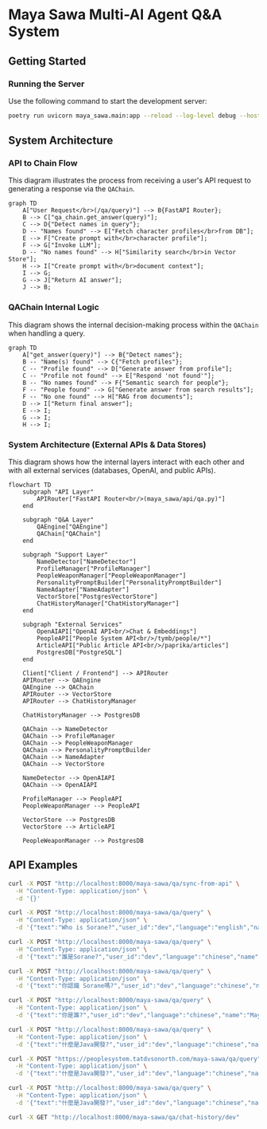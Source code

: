 # Maya Sawa Multi-AI Agent Q&A System

## Getting Started

### Running the Server

Use the following command to start the development server:
```bash
poetry run uvicorn maya_sawa.main:app --reload --log-level debug --host 0.0.0.0 --port 8000
```

## System Architecture

### API to Chain Flow

This diagram illustrates the process from receiving a user's API request to generating a response via the `QAChain`.

```mermaid
graph TD
    A["User Request</br>(/qa/query)"] --> B{FastAPI Router};
    B --> C["qa_chain.get_answer(query)"];
    C --> D{"Detect names in query"};
    D -- "Names found" --> E["Fetch character profiles</br>from DB"];
    E --> F["Create prompt with</br>character profile"];
    F --> G["Invoke LLM"];
    D -- "No names found" --> H["Similarity search</br>in Vector Store"];
    H --> I["Create prompt with</br>document context"];
    I --> G;
    G --> J["Return AI answer"];
    J --> B;
```

### QAChain Internal Logic

This diagram shows the internal decision-making process within the `QAChain` when handling a query.

```mermaid
graph TD
    A["get_answer(query)"] --> B{"Detect names"};
    B -- "Name(s) found" --> C{"Fetch profiles"};
    C -- "Profile found" --> D["Generate answer from profile"];
    C -- "Profile not found" --> E["Respond 'not found'"];
    B -- "No names found" --> F{"Semantic search for people"};
    F -- "People found" --> G["Generate answer from search results"];
    F -- "No one found" --> H["RAG from documents"];
    D --> I["Return final answer"];
    E --> I;
    G --> I;
    H --> I;
```

### System Architecture (External APIs & Data Stores)

This diagram shows how the internal layers interact with each other and with all external services (databases, OpenAI, and public APIs).

```mermaid
flowchart TD
    subgraph "API Layer"
        APIRouter["FastAPI Router<br/>(maya_sawa/api/qa.py)"]
    end

    subgraph "Q&A Layer"
        QAEngine["QAEngine"]
        QAChain["QAChain"]
    end

    subgraph "Support Layer"
        NameDetector["NameDetector"]
        ProfileManager["ProfileManager"]
        PeopleWeaponManager["PeopleWeaponManager"]
        PersonalityPromptBuilder["PersonalityPromptBuilder"]
        NameAdapter["NameAdapter"]
        VectorStore["PostgresVectorStore"]
        ChatHistoryManager["ChatHistoryManager"]
    end

    subgraph "External Services"
        OpenAIAPI["OpenAI API<br/>Chat & Embeddings"]
        PeopleAPI["People System API<br/>/tymb/people/*"]
        ArticleAPI["Public Article API<br/>/paprika/articles"]
        PostgresDB["PostgreSQL"]
    end

    Client["Client / Frontend"] --> APIRouter
    APIRouter --> QAEngine
    QAEngine --> QAChain
    APIRouter --> VectorStore
    APIRouter --> ChatHistoryManager

    ChatHistoryManager --> PostgresDB

    QAChain --> NameDetector
    QAChain --> ProfileManager
    QAChain --> PeopleWeaponManager
    QAChain --> PersonalityPromptBuilder
    QAChain --> NameAdapter
    QAChain --> VectorStore

    NameDetector --> OpenAIAPI
    QAChain --> OpenAIAPI

    ProfileManager --> PeopleAPI
    PeopleWeaponManager --> PeopleAPI

    VectorStore --> PostgresDB
    VectorStore --> ArticleAPI

    PeopleWeaponManager --> PostgresDB
```

## API Examples

```bash
curl -X POST "http://localhost:8000/maya-sawa/qa/sync-from-api" \
  -H "Content-Type: application/json" \
  -d '{}'
```

```bash
curl -X POST "http://localhost:8000/maya-sawa/qa/query" \
  -H "Content-Type: application/json" \
  -d '{"text":"Who is Sorane?","user_id":"dev","language":"english","name":"Maya","frontend_source":"/tymultiverse"}'

curl -X POST "http://localhost:8000/maya-sawa/qa/query" \
  -H "Content-Type: application/json" \
  -d '{"text":"誰是Sorane?","user_id":"dev","language":"chinese","name":"Maya","frontend_source":"/tymultiverse"}'

curl -X POST "http://localhost:8000/maya-sawa/qa/query" \
  -H "Content-Type: application/json" \
  -d '{"text":"你認識 Sorane嗎?","user_id":"dev","language":"chinese","name":"Maya","frontend_source":"/tymultiverse"}'

curl -X POST "http://localhost:8000/maya-sawa/qa/query" \
  -H "Content-Type: application/json" \
  -d '{"text":"你是誰?","user_id":"dev","language":"chinese","name":"Maya","frontend_source":"/tymultiverse"}'
```

```bash
curl -X POST "http://localhost:8000/maya-sawa/qa/query" \
  -H "Content-Type: application/json" \
  -d '{"text":"什麼是Java開發?","user_id":"dev","language":"chinese","name":"Maya","frontend_source":"/tymultiverse"}'

curl -X POST "https://peoplesystem.tatdvsonorth.com/maya-sawa/qa/query" \
  -H "Content-Type: application/json" \
  -d '{"text":"什麼是Java開發?","user_id":"dev","language":"chinese","name":"Maya"}'

curl -X POST "http://localhost:8000/maya-sawa/qa/query" \
  -H "Content-Type: application/json" \
  -d '{"text":"什麼是Java開發?","user_id":"dev","language":"chinese","name":"Maya"}'
```

```bash
curl -X GET "http://localhost:8000/maya-sawa/qa/chat-history/dev"
```

